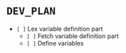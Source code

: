# `DEV_PLAN`
* `[ ]` Lex variable definition part
    - `[ ]` Fetch variable definition part
    - `[ ]` Define variables